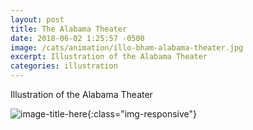 ```yaml
---
layout: post
title: The Alabama Theater
date: 2018-06-02 1:25:57 -0500
image: /cats/animation/illo-bham-alabama-theater.jpg
excerpt: Illustration of the Alabama Theater
categories: illustration
---
```


Illustration of the Alabama Theater

![image-title-here](/assets/img/cats/animation/illo-bham-alabama-theater.jpg){:class="img-responsive"}
